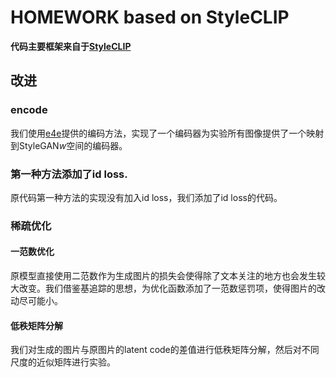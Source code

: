 # HOMEWORK based on StyleCLIP
**代码主要框架来自于[StyleCLIP](https://github.com/patrick-tssn/StyleCLIP)**
## 改进
### encode
我们使用[e4e](https://github.com/omertov/encoder4editing)提供的编码方法，实现了一个编码器为实验所有图像提供了一个映射到StyleGAN$w$空间的编码器。
### 第一种方法添加了id loss.
原代码第一种方法的实现没有加入id loss，我们添加了id loss的代码。

### 稀疏优化

#### 一范数优化
原模型直接使用二范数作为生成图片的损失会使得除了文本关注的地方也会发生较大改变。我们借鉴基追踪的思想，为优化函数添加了一范数惩罚项，使得图片的改动尽可能小。
#### 低秩矩阵分解
我们对生成的图片与原图片的latent code的差值进行低秩矩阵分解，然后对不同尺度的近似矩阵进行实验。

